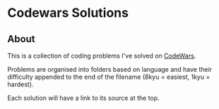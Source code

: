 # Codewars Solutions

## About

This is a collection of coding problems I've solved on [CodeWars](https://www.codewars.com/about).

Problems are organised into folders based on language and have their difficulty appended to the end of the filename (8kyu = easiest, 1kyu = hardest).

Each solution will have a link to its source at the top.
